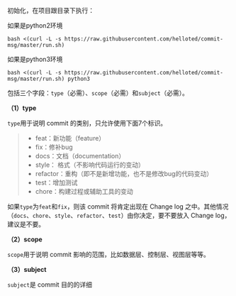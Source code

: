 初始化，在项目跟目录下执行：

如果是python2环境

```
bash <(curl -L -s https://raw.githubusercontent.com/helloted/commit-msg/master/run.sh)
```

如果是python3环境

```
bash <(curl -L -s https://raw.githubusercontent.com/helloted/commit-msg/master/run.sh) python3
```

包括三个字段：`type`（必需）、`scope`（必需）和`subject`（必需）。

**（1）type**

`type`用于说明 commit 的类别，只允许使用下面7个标识。

> - feat：新功能（feature）
> - fix：修补bug
> - docs：文档（documentation）
> - style： 格式（不影响代码运行的变动）
> - refactor：重构（即不是新增功能，也不是修改bug的代码变动）
> - test：增加测试
> - chore：构建过程或辅助工具的变动

如果`type`为`feat`和`fix`，则该 commit 将肯定出现在 Change log 之中。其他情况（`docs`、`chore`、`style`、`refactor`、`test`）由你决定，要不要放入 Change log，建议是不要。

**（2）scope**

`scope`用于说明 commit 影响的范围，比如数据层、控制层、视图层等等。

**（3）subject**

`subject`是 commit 目的的详细